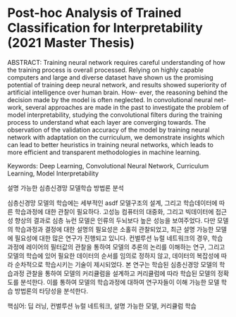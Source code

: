 # Post-hoc Analysis of Trained Classification for Interpretability (2021 Master Thesis)

ABSTRACT: Training neural network requires careful understanding of how the training process is overall processed.
Relying on highly capable computers and large and diverse dataset have shown us the promising potential of
training deep neural network, and results showed superiority of artificial intelligence over human brain. How-
ever, the reasoning behind the decision made by the model is often neglected. In convolutional neural net-
work, several approaches are made in the past to investigate the problem of model interpretability, studying
the convolutional filters during the training process to understand what each layer are converging towards.
The observation of the validation accuracy of the model by training neural network with adaptation on the
curriculum, we demonstrate insights which can lead to better heuristics in training neural networks, which
leads to more efficient and transparent methodologies in machine learning.

Keywords: Deep Learning, Convolutional Neural Network, Curriculum Learning, Model Interpretability


설명 가능한 심층신경망 모델학습 방법론 분석

심층신경망 모델의 학습에는 세부적인 asdf 모델구조의 설계, 그리고 학습데이터에 따른 학습과정에 대한 관찰이 필요하다. 고성능 컴퓨터의 대중화, 그리고 빅데이터에 접근성 향상의 결과로 심층 뉴런 모델은 인류의 두뇌보다 높은 성능을 보여주었다. 다만 모델의 학습과정과 결정에 대한 설명의 필요성은 소홀히 관찰되었고, 최근 설명 가능한 모델에 필요성에 대한 많은 연구가 진행되고 있니다. 컨벌루션 뉴럴 네트워크의 경우, 학습 과정에 레이어의 필터값의 관찰을 통하여 모델의 추론의 논리를 이해하는 연구, 그리고 모델의 학습에 있어 필요한 데이터의 순서를 임의로 정하지 않고, 데이터의 복잡성에 따라 순차적으로 학습시키는 기술이 제시되었다. 본 연구는 학습된 심층신경망 모델의 학습과정 관찰을 통하여 모델의 커리큘럼을 설계하고 커리큘럼에 따라 학습된 모델의 정확도를 분석한다. 이를 통하여 모델의 학습과정에 대하여 연구자들이 이해 가능한 모델 학습 방법론의 타당성을 분석한다.

핵심어: 딥 러닝, 컨벌루션 뉴럴 네트워크, 설명 가능한 모델, 커리큘럼 학습
